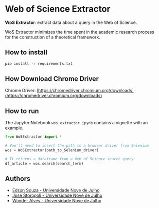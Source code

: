 # Web of Science Extractor

**WoS Extractor**: extract data about a query in the Web of Science. 

WoS Extractor minimizes the time spent in the academic research process for the construction of a theoretical framework.

## How to install
```bash
pip install -r requirements.txt
```
## How Download Chrome Driver
Chrome Driver: [https://chromedriver.chromium.org/downloads](https://chromedriver.chromium.org/downloads)

## How to run
The Jupyter Notebook `wos_extractor.ipynb` contains a vignette with an example.

```python
from WoSExtractor import *

# You'll need to insert the path to a browser driver from Selenium
wos = WoSExtractor(path_to_Selenium_driver)

# It returns a dataframe from a Web of Science search query 
df_article = wos.search(search_term)
```

## Authors

* [Edson Souza - Universidade Nove de Julho](https://orcid.org/0000-0002-5891-4767)
* [Jose Storopoli - Universidade Nove de Julho](https://orcid.org/0000-0002-0559-5176)
* [Wonder Alves - Universidade Nove de Julho](https://orcid.org/0000-0003-0430-950X)

